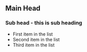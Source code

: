 ## Main Head
### Sub head - this is sub heading

* First item in the list
* Second item in the list
* Third item in the list 
